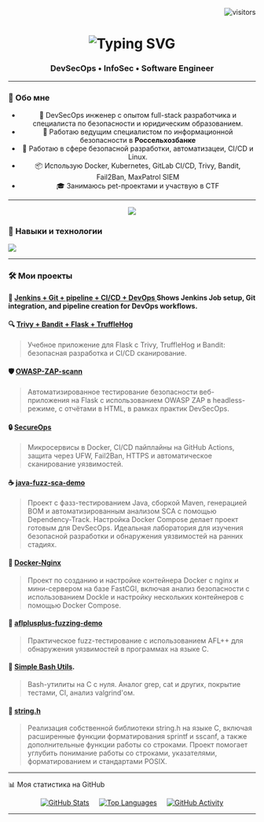 <!-- Счётчик посещений -->
<p align="right">
  <img src="https://visitor-badge.laobi.icu/badge?page_id=z4ng1ew.z4ng1ew" alt="visitors"/>
</p>

<!-- Заголовок -->
<h1 align="center">
  <img src="https://readme-typing-svg.herokuapp.com/?font=Fira+Code&size=30&pause=1000&center=true&vCenter=true&width=500&lines=Hello!+👋;DevSecOps+Engineer;Info+Security+Engineer" alt="Typing SVG" />
</h1>

<h3 align="center">DevSecOps • InfoSec • Software Engineer</h3>

---

### 🚀 Обо мне


<div align="center">

+ 🎯 DevSecOps инженер с опытом full-stack разработчика и специалиста по безопасности и юридическим образованием.
+ 💼 Работаю ведущим специалистом по информационной безопасности в **Россельхозбанке**  
+ 🔐 Работаю в сфере безопасной разработки, автоматизацеи, CI/CD и Linux.  
+ 📦 Использую Docker, Kubernetes, GitLab CI/CD, Trivy, Bandit, Fail2Ban, MaxPatrol SIEM  
+ 🎓 Занимаюсь pet-проектами и участвую в CTF
</div>

---
<div align="center"> 
  <a href="https://www.linkedin.com/in/%D0%BA-%D0%BF-85670b365/" target="_blank">
    <img src="https://img.shields.io/badge/LinkedIn-0077B5?style=for-the-badge&logo=linkedin&logoColor=white" />
  </a>
</div>


### 🧰 Навыки и технологии

<img src="https://skillicons.dev/icons?i=jenkins,docker,kubernetes,linux,gitlab,github,react,nodejs,js,ts,c,python,java,kotlin,postgres,mysql,bash,nginx" />



---

### 🛠️ Мои проекты

#### 🚀 [Jenkins + Git  + pipeline +  CI/CD + DevOps ](https://github.com/z4ng1ew/Jenkins_CI-CD) Shows Jenkins Job setup, Git integration, and pipeline creation for DevOps workflows.

#### 🔍 [Trivy + Bandit + Flask + TruffleHog](https://github.com/z4ng1ew/Trivy-Flask-App-With-Bandit-TruffleHog)
> Учебное приложение для Flask с Trivy, TruffleHog и Bandit: безопасная разработка и CI/CD сканирование.

#### 🛡️ [OWASP-ZAP-scann](https://github.com/z4ng1ew/OWASP-ZAP-scann) 
> Автоматизированное тестирование безопасности веб-приложения на Flask с использованием OWASP ZAP в headless-режиме, с отчётами в HTML, в рамках практик DevSecOps.

#### 🔒 [SecureOps](https://github.com/z4ng1ew/SecureOps)
> Микросервисы в Docker, CI/CD пайплайны на GitHub Actions, защита через UFW, Fail2Ban, HTTPS и автоматическое сканирование уязвимостей.

#### ☕ [java-fuzz-sca-demo](https://github.com/z4ng1ew/java-fuzz-sca-demo)
> Проект с фазз-тестированием Java, сборкой Maven, генерацией BOM и автоматизированным анализом SCA с помощью Dependency-Track. Настройка Docker Compose делает проект готовым для DevSecOps. Идеальная лаборатория для изучения безопасной разработки и обнаружения уязвимостей на ранних стадиях.

#### 🐳 [Docker-Nginx](https://github.com/z4ng1ew/Docker-Nginx)
> Проект по созданию и настройке контейнера Docker с nginx и мини-сервером на базе FastCGI, включая анализ безопасности с использованием Dockle и настройку нескольких контейнеров с помощью Docker Compose.

#### 🐞 [aflplusplus-fuzzing-demo](https://github.com/z4ng1ew/aflplusplus-fuzzing-demo)
> Практическое fuzz-тестирование с использованием AFL++ для обнаружения уязвимостей в программах на языке C.

#### 🐚 [Simple Bash Utils](https://github.com/z4ng1ew/Utilits_Cat_Grep_2.0).
> Bash-утилиты на C с нуля. Аналог grep, cat и других, покрытие тестами, CI, анализ valgrind'ом.

#### 🔣 [string.h](https://github.com/z4ng1ew/Final_vers_str)
> Реализация собственной библиотеки string.h на языке C, включая расширенные функции форматирования sprintf и sscanf, а также дополнительные функции работы со строками. Проект помогает углубить понимание работы со строками, указателями, форматированием и стандартами POSIX.

---



📊 Моя статистика на GitHub 
<div align="center" style="display: flex; flex-wrap: wrap; gap: 20px; justify-content: center;">  

  <!-- GitHub Stats -->  
  <a href=" https://github.com/z4ng1ew ">  
    <img src="https://github-readme-stats.vercel.app/api?username=z4ng1ew&theme=dracula&show_icons=true" alt="GitHub Stats"/>  
  </a>  

  <!-- Top Languages -->  
  <a href=" https://github.com/z4ng1ew ">  
    <img src="https://github-readme-stats.vercel.app/api/top-langs/?username=z4ng1ew&theme=dracula&layout=compact&hide=html,shell&langs_count=8" alt="Top Languages"/>  
  </a>  

  <!-- Activity Calendar -->  
  <a href=" https://github.com/z4ng1ew ">  
    <img src="https://github-readme-activity-graph.vercel.app/graph?username=z4ng1ew&theme=dracula&hide_border=true" alt="GitHub Activity"/>  
  </a>  






























  

</div>  



---
